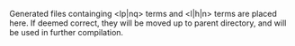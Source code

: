 Generated files containging <lp|nq> terms and <l|h|n> terms are placed here. If deemed correct, they will be moved up to parent directory, and will be used in further compilation.
